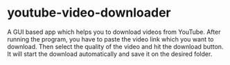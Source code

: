 # youtube-video-downloader
A GUI based app which helps you to download videos from YouTube.
After running the program, you have to paste the video link which you want to download. Then select the quality of the video and hit the download button.
It will start the download automatically and save it on the desired folder.
